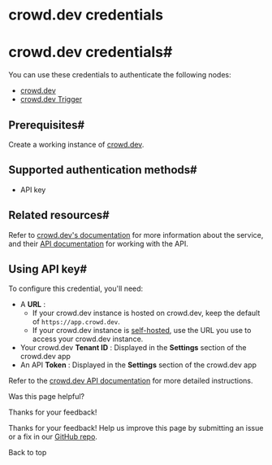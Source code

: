 # crowd.dev credentials

[ ](https://github.com/n8n-io/n8n-docs/edit/main/docs/integrations/builtin/credentials/crowddev.md "Edit this page")

# crowd.dev credentials#

You can use these credentials to authenticate the following nodes:

  * [crowd.dev](../../app-nodes/n8n-nodes-base.crowddev/)
  * [crowd.dev Trigger](../../trigger-nodes/n8n-nodes-base.crowddevtrigger/)



## Prerequisites#

Create a working instance of [crowd.dev](https://www.crowd.dev/).

## Supported authentication methods#

  * API key



## Related resources#

Refer to [crowd.dev's documentation](https://docs.crowd.dev/docs) for more information about the service, and their [API documentation](https://api.crowd.dev/api-reference) for working with the API.

## Using API key#

To configure this credential, you'll need:

  * A **URL** :
    * If your crowd.dev instance is hosted on crowd.dev, keep the default of `https://app.crowd.dev`.
    * If your crowd.dev instance is [self-hosted](https://docs.crowd.dev/docs/technical-docs/self-hosting), use the URL you use to access your crowd.dev instance.
  * Your crowd.dev **Tenant ID** : Displayed in the **Settings** section of the crowd.dev app
  * An API **Token** : Displayed in the **Settings** section of the crowd.dev app



Refer to the [crowd.dev API documentation](https://api.crowd.dev/api-reference) for more detailed instructions.

Was this page helpful? 

Thanks for your feedback! 

Thanks for your feedback! Help us improve this page by submitting an issue or a fix in our [GitHub repo](https://github.com/n8n-io/n8n-docs). 

Back to top 
